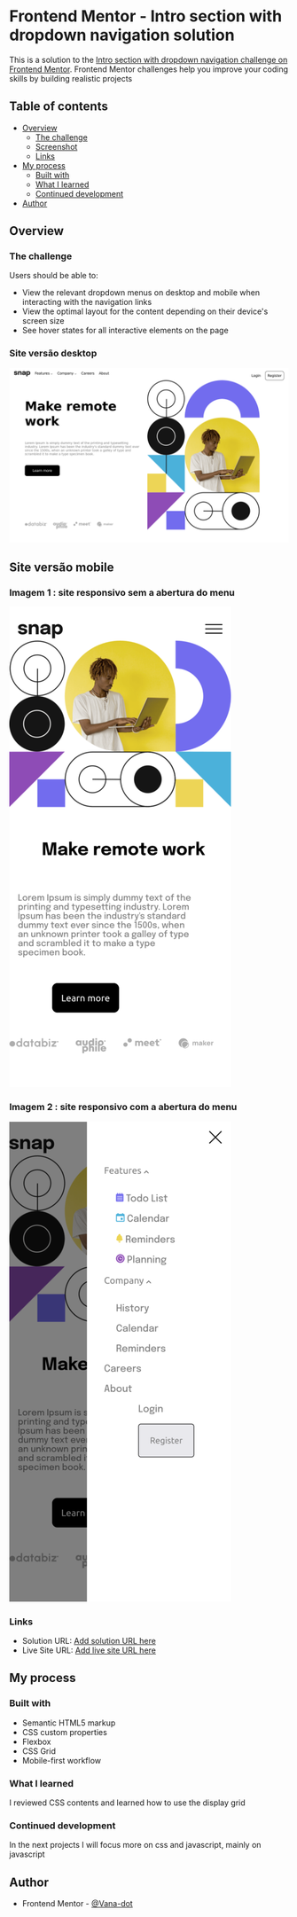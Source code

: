 # Frontend Mentor - Intro section with dropdown navigation solution

This is a solution to the [Intro section with dropdown navigation challenge on Frontend Mentor](https://www.frontendmentor.io/challenges/intro-section-with-dropdown-navigation-ryaPetHE5). Frontend Mentor challenges help you improve your coding skills by building realistic projects

## Table of contents

- [Overview](#overview)
  - [The challenge](#the-challenge)
  - [Screenshot](#screenshot)
  - [Links](#links)
- [My process](#my-process)
  - [Built with](#built-with)
  - [What I learned](#what-i-learned)
  - [Continued development](#continued-development)
- [Author](#author)

## Overview

### The challenge

Users should be able to:

- View the relevant dropdown menus on desktop and mobile when interacting with the navigation links
- View the optimal layout for the content depending on their device's screen size
- See hover states for all interactive elements on the page

### Site versão desktop

![Desafio do front-end editor](./assets/images/Desafio.png)

## Site versão mobile

### Imagem 1 : site responsivo sem a abertura do menu

![Desafio do front-end editor](./assets/images/print-mobile.png)

### **Imagem 2 : site responsivo com a abertura do menu**

![Desafio do front-end editor](./assets/images/print_mobile-menu.png)

### Links

- Solution URL: [Add solution URL here](https://your-solution-url.com)
- Live Site URL: [Add live site URL here](https://your-live-site-url.com)

## My process

### Built with

- Semantic HTML5 markup
- CSS custom properties
- Flexbox
- CSS Grid
- Mobile-first workflow

### What I learned

I reviewed CSS contents and learned how to use the display grid

### Continued development

In the next projects I will focus more on css and javascript, mainly on javascript

## Author

- Frontend Mentor - [@Vana-dot](https://www.frontendmentor.io/profile/Vana-dot)

